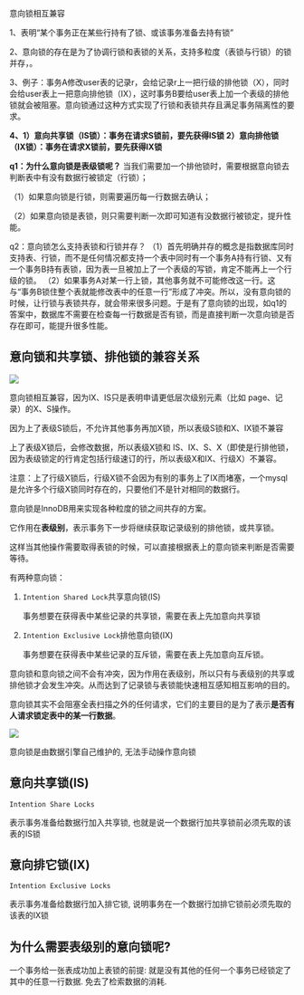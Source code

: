意向锁相互兼容

1、表明“某个事务正在某些行持有了锁、或该事务准备去持有锁”

2、意向锁的存在是为了协调行锁和表锁的关系，支持多粒度（表锁与行锁）的锁并存，。

3、例子：事务A修改user表的记录r，会给记录r上一把行级的排他锁（X），同时会给user表上一把意向排他锁（IX），这时事务B要给user表上加一个表级的排他锁就会被阻塞。意向锁通过这种方式实现了行锁和表锁共存且满足事务隔离性的要求。



**4、1）意向共享锁（IS锁）：事务在请求S锁前，要先获得IS锁
2）意向排他锁（IX锁）：事务在请求X锁前，要先获得IX锁**



**q1：为什么意向锁是表级锁呢？**
当我们需要加一个排他锁时，需要根据意向锁去判断表中有没有数据行被锁定（行锁）；

（1）如果意向锁是行锁，则需要遍历每一行数据去确认；

（2）如果意向锁是表锁，则只需要判断一次即可知道有没数据行被锁定，提升性能。



q2：意向锁怎么支持表锁和行锁并存？
（1）首先明确并存的概念是指数据库同时支持表、行锁，而不是任何情况都支持一个表中同时有一个事务A持有行锁、又有一个事务B持有表锁，因为表一旦被加上了一个表级的写锁，肯定不能再上一个行级的锁。
（2）如果事务A对某一行上锁，其他事务就不可能修改这一行。这与“事务B锁住整个表就能修改表中的任意一行”形成了冲突。所以，没有意向锁的时候，让行锁与表锁共存，就会带来很多问题。于是有了意向锁的出现，如q1的答案中，数据库不需要在检查每一行数据是否有锁，而是直接判断一次意向锁是否存在即可，能提升很多性能。



## **意向锁和共享锁、排他锁的兼容关系**

![](https://youpaiyun.zongqilive.cn/image/20200704100457.png)

意向锁相互兼容，因为IX、IS只是表明申请更低层次级别元素（比如 page、记录）的X、S操作。

因为上了表级S锁后，不允许其他事务再加X锁，所以表级S锁和X、IX锁不兼容

上了表级X锁后，会修改数据，所以表级X锁和 IS、IX、S、X（即使是行排他锁，因为表级锁定的行肯定包括行级速订的行，所以表级X和IX、行级X）不兼容。

注意：上了行级X锁后，行级X锁不会因为有别的事务上了IX而堵塞，一个mysql是允许多个行级X锁同时存在的，只要他们不是针对相同的数据行。











意向锁是InnoDB用来实现各种粒度的锁之间共存的方案。

它作用在**表级别**，表示事务下一步将继续获取记录级别的排他锁，或共享锁。

这样当其他操作需要取得表锁的时候，可以直接根据表上的意向锁来判断是否需要等待。

有两种意向锁：

1. `Intention Shared Lock`共享意向锁(IS)

   事务想要在获得表中某些记录的共享锁，需要在表上先加意向共享锁

2. `Intention Exclusive Lock`排他意向锁(IX)

   事务想要在获得表中某些记录的互斥锁，需要在表上先加意向互斥锁。

意向锁和意向锁之间不会有冲突，因为作用在表级别，所以只有与表级别的共享或排他锁才会发生冲突。从而达到了记录锁与表锁能快速相互感知相互影响的目的。

意向锁其实不会阻塞全表扫描之外的任何请求，它们的主要目的是为了表示**是否有人请求锁定表中的某一行数据**。



![](https://youpaiyun.zongqilive.cn/image/006tKfTcly1g14k6ihtxpj30u00p0mxn.jpg)







意向锁是由数据引擎自己维护的, 无法手动操作意向锁

## 意向共享锁(IS)

`Intention Share Locks`

表示事务准备给数据行加入共享锁, 也就是说一个数据行加共享锁前必须先取的该表的IS锁



## 意向排它锁(IX)

`Intention Exclusive Locks`

表示事务准备给数据行加入排它锁, 说明事务在一个数据行加排它锁前必须先取的该表的IX锁



## 为什么需要表级别的意向锁呢?

一个事务给一张表成功加上表锁的前提:  就是没有其他的任何一个事务已经锁定了其中的任意一行数据. 免去了检索数据的消耗.

























